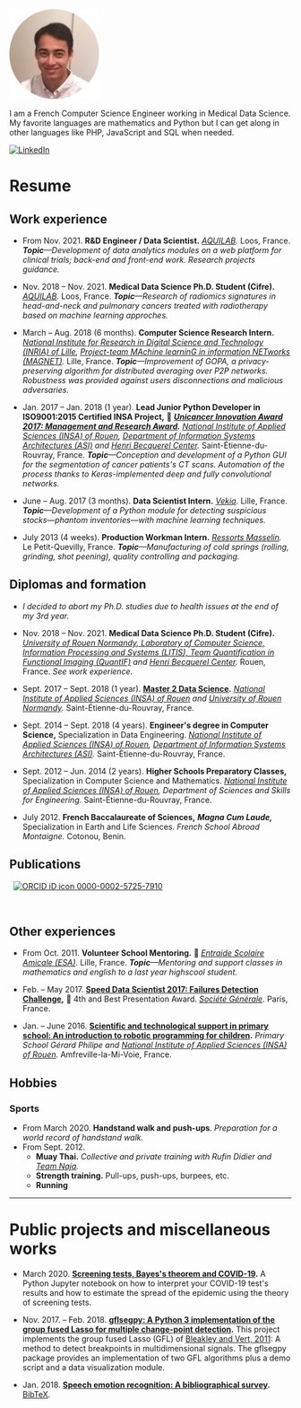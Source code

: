 <img alt="Portrait" src="photo_cv_rond_20180922.png" height="160">

I am a French Computer Science Engineer working in Medical Data Science.
My favorite languages are mathematics and Python but I can get along in other languages like PHP, JavaScript and SQL when needed.

[<img alt="LinkedIn" src="https://upload.wikimedia.org/wikipedia/commons/thumb/c/ca/LinkedIn_logo_initials.png/768px-LinkedIn_logo_initials.png" height="16">](https://www.linkedin.com/in/alexandre-huat)


# Resume

## Work experience

* From Nov. 2021. **R&D Engineer / Data Scientist.** *[AQUILAB](https://www.aquilab.com/).* Loos, France. *__Topic__—Development of data analytics modules on a web platform for clinical trials; back-end and front-end work. Research projects guidance.*

* Nov. 2018 – Nov. 2021. **Medical Data Science Ph.D. Student (Cifre).** *[AQUILAB](https://www.aquilab.com/).* Loos, France. *__Topic__—Research of radiomics signatures in head-and-neck and pulmonary cancers treated with radiotherapy based on machine learning approches.*

* March – Aug. 2018 (6 months).  **Computer Science Research Intern.** *[National Institute for Research in Digital Science and Technology (INRIA) of Lille](https://www.inria.fr/centre/lille), [Project-team MAchine learninG in information NETworks (MAGNET)](https://team.inria.fr/magnet).* Lille, France. *__Topic__—Improvement of GOPA, a privacy-preserving algorithm for distributed averaging over P2P networks. Robustness was provided against users disconnections and malicious adversaries.*

* Jan. 2017 – Jan. 2018 (1 year). **Lead Junior Python Developer in ISO9001:2015 Certified INSA Project,** 🏅 **_[Unicancer Innovation Award 2017: Management and Research Award](http://www.unicancer.fr/actualites/groupe/prix-unicancer-innovation-2017-les-centres-reinventent-cancerologie-pour-les-patients#bodycomp)._** *[National Institute of Applied Sciences (INSA) of Rouen](https://www.insa-rouen.fr), [Department of Information Systems Architectures (ASI)](http://asi.insa-rouen.fr) and [Henri Becquerel Center](http://www.becquerel.fr).* Saint-Étienne-du-Rouvray, France. *__Topic__—Conception and development of a Python GUI for the segmentation of cancer patients's CT scans. Automation of the process thanks to Keras-implemented deep and fully convolutional networks.*

* June – Aug. 2017 (3 months). **Data Scientist Intern.** *[Vekia](http://www.vekia.fr).* Lille, France. *__Topic__—Development of a Python module for detecting suspicious stocks—phantom inventories—with machine learning techniques.*

* July 2013 (4 weeks). **Production Workman Intern.** *[Ressorts Masselin](http://www.masselin.com).* Le Petit-Quevilly, France. _**Topic**—Manufacturing of cold springs (rolling, grinding, shot peening), quality controlling and packaging._

## Diplomas and formation

* *I decided to abort my Ph.D. studies due to health issues at the end of my 3rd year.*

* Nov. 2018 – Nov. 2021. **Medical Data Science Ph.D. Student (Cifre).** *[University of Rouen Normandy, Laboratory of Computer Science, Information Processing and Systems (LITIS), Team Quantification in Functional Imaging (QuantIF)](http://www.litislab.fr/equipe/quantif) and [Henri Becquerel Center](https://www.becquerel.fr/la-recherche/recherche-fondamentale).* Rouen, France. *See work experience.*

* Sept. 2017 – Sept. 2018 (1 year). **[Master 2 Data Science](http://mastersid.univ-rouen.fr/en/sd.php).** *[National Institute of Applied Sciences (INSA) of Rouen](https://www.insa-rouen.fr) and [University of Rouen Normandy](http://www.univ-rouen.fr).* Saint-Étienne-du-Rouvray, France.

* Sept. 2014 – Sept. 2018 (4 years). **Engineer's degree in Computer Science,** Specialization in Data Engineering. *[National Institute of Applied Sciences (INSA) of Rouen](https://www.insa-rouen.fr), [Department of Information Systems Architectures (ASI)](http://asi.insa-rouen.fr).* Saint-Étienne-du-Rouvray, France.

* Sept. 2012 – Jun. 2014 (2 years). **Higher Schools Preparatory Classes,** Specialization in Computer Science and Mathematics. *[National Institute of Applied Sciences (INSA) of Rouen](https://www.insa-rouen.fr), Department of Sciences and Skills for Engineering.* Saint-Étienne-du-Rouvray, France.

* July 2012. **French Baccalaureate of Sciences,** **_Magna Cum Laude,_** Specialization in Earth and Life Sciences. *French School Abroad Montaigne.* Cotonou, Benin.

## Publications

<a
id="cy-effective-orcid-url"
class="underline"
 href="https://orcid.org/0000-0002-5725-7910"
 target="orcid.widget"
 rel="me noopener noreferrer"
 style="vertical-align: top">
 <img
    src="https://orcid.org/sites/default/files/images/orcid_16x16.png"
    style="width: 1em; margin-inline-start: 0.5em"
    alt="ORCID iD icon"/>
  0000-0002-5725-7910
</a>

<div>
<script src="https://bibbase.org/show?bib=https%3A%2F%2Fraw.githubusercontent.com%2Falexandrehuat%2Falexandrehuat.github.io%2Fmaster%2Fmy_publications.bib&jsonp=1"></script>
</div>
<br>


## Other experiences

* From Oct. 2011. **Volunteer School Mentoring.** 🤝 *[Entraide Scolaire Amicale (ESA)](https://www.entraidescolaireamicale.org/)*. Lille, France. *__Topic__—Mentoring and support classes in mathematics and english to a last year highscool student.*

* Feb. – May 2017. **[Speed Data Scientist 2017: Failures Detection Challenge](http://speed-data-scientist.bemyapp.com),** 🏅 4th and Best Presentation Award. *[Société Générale](https://www.societegenerale.fr).* Paris, France.

* Jan. – June 2016. **[Scientific and technological support in primary school: An introduction to robotic programming for children](https://www.dropbox.com/s/s3966fsgtphrx1s/ASTEP2016_AlexandreHuat_Rapport.pdf?dl=0).** *Primary School Gérard Philipe and [National Institute of Applied Sciences (INSA) of Rouen](https://www.insa-rouen.fr).* Amfreville-la-Mi-Voie, France.

## Hobbies

### Sports

* From March 2020. **Handstand walk and push-ups**. *Preparation for a world record of handstand walk.*
* From Sept. 2012.
  * **Muay Thai.** *Collective and private training with Rufin Didier and [Team Naja](https://team-naja.fr).*
  * **Strength training.** Pull-ups, push-ups, burpees, etc.
  * **Running**

----

# Public projects and miscellaneous works

* March 2020. **[Screening tests, Bayes's theorem and COVID-19](https://gist.github.com/alexandrehuat/f0c7854e911847ef74e79b60cbd9747c).** A Python Jupyter notebook on how to interpret your COVID-19 test's results and how to estimate the spread of the epidemic using the theory of screening tests.

* Nov. 2017. – Feb. 2018. **[gflsegpy: A Python 3 implementation of the group fused Lasso for multiple change-point detection](https://github.com/alexandrehuat/gflsegpy).** This project implements the group fused Lasso (GFL) of [Bleakley and Vert, 2011](https://arxiv.org/abs/1106.4199): A method to detect breakpoints in multidimensional signals. The gflsegpy package provides an implementation of two GFL algorithms plus a demo script and a data visualization module.

* Jan. 2018. **[Speech emotion recognition: A bibliographical survey](SER_Survey_elsarticle.pdf).** [BibTeX](SER_Survey_cite_this.bib).
